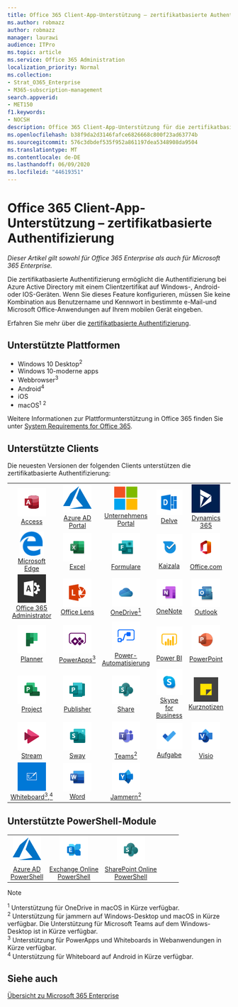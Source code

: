 ```yaml
---
title: Office 365 Client-App-Unterstützung – zertifikatbasierte Authentifizierung
ms.author: robmazz
author: robmazz
manager: laurawi
audience: ITPro
ms.topic: article
ms.service: Office 365 Administration
localization_priority: Normal
ms.collection:
- Strat_O365_Enterprise
- M365-subscription-management
search.appverid:
- MET150
f1.keywords:
- NOCSH
description: Office 365 Client-App-Unterstützung für die zertifikatbasierte Authentifizierung.
ms.openlocfilehash: b38f9da2d3146fafce6826668c800f23ad63774b
ms.sourcegitcommit: 576c3dbdef535f952a861197dea5348908da9504
ms.translationtype: MT
ms.contentlocale: de-DE
ms.lasthandoff: 06/09/2020
ms.locfileid: "44619351"
---
```

# <a name="office-365-client-app-support--certificate-based-authentication"></a>Office 365 Client-App-Unterstützung – zertifikatbasierte Authentifizierung

*Dieser Artikel gilt sowohl für Office 365 Enterprise als auch für Microsoft 365 Enterprise.*

Die zertifikatbasierte Authentifizierung ermöglicht die Authentifizierung bei Azure Active Directory mit einem Clientzertifikat auf Windows-, Android-oder IOS-Geräten. Wenn Sie dieses Feature konfigurieren, müssen Sie keine Kombination aus Benutzername und Kennwort in bestimmte e-Mail-und Microsoft Office-Anwendungen auf Ihrem mobilen Gerät eingeben.

Erfahren Sie mehr über die [zertifikatbasierte Authentifizierung](https://docs.microsoft.com/azure/active-directory/authentication/active-directory-certificate-based-authentication-get-started).

## <a name="supported-platforms"></a>Unterstützte Plattformen

 - Windows 10 Desktop<sup>2</sup>
 - Windows 10-moderne apps
 - Webbrowser<sup>3</sup>
 - Android<sup>4</sup>
 - iOS
 - macOS<sup>1</sup> <sup>2</sup>

Weitere Informationen zur Plattformunterstützung in Office 365 finden Sie unter [System Requirements for Office 365](https://products.office.com/office-system-requirements).

## <a name="supported-clients"></a>Unterstützte Clients

Die neuesten Versionen der folgenden Clients unterstützen die zertifikatbasierte Authentifizierung:

| | | | | | |
|:---:|:---:|:---:|:---:|:---:|:---:|
| ![Access-Symbol](media/o365-access-64x64.png) <br> [Access](https://products.office.com/access) | ![Azure-Symbol](media/o365-azure-64x64.png) <br> [Azure AD <br> Portal](https://azure.microsoft.com/features/azure-portal/) | ![Symbol des Unternehmensportals](media/o365-microsoft-64x64.png) <br> [Unternehmens <br> Portal](https://docs.microsoft.com/intune-user-help/sign-in-to-the-company-portal) | ![Vertiefen (Symbol)](media/o365-delve-64x64.png) <br> [Delve](https://products.office.com/business/intelligent-search) | ![Dynamics 365-Symbol](media/o365-dynamics365-64x64.png) <br> [Dynamics 365](https://dynamics.microsoft.com) 
| ![Edge-Symbol](media/o365-edge-64x64.png) <br> [Microsoft Edge](https://www.microsoft.com/windows/microsoft-edge) | ![Excel-Symbol](media/o365-excel-64x64.png) <br> [Excel](https://products.office.com/excel) | ![Symbol "Formulare"](media/o365-forms-64x64.png) <br> [Formulare](https://flow.microsoft.com/connectors/shared_microsoftforms/microsoft-forms/) | ![Kaizala-Symbol](media/o365-kaizala-64x64.png) <br> [Kaizala](https://products.office.com/en/business/microsoft-kaizala) | ![Office.com-Symbol](media/o365-office-64x64.png) <br> [Office.com](https://www.office.com/) 
| ![Office 365 Administrator Symbol](media/o365-o365admin-64x64.png) <br> [Office 365 <br> Administrator](https://products.office.com/business/manage-office-365-admin-app) | ![Linsen Symbol](media/o365-lens-64x64.png) <br> [Office Lens](https://www.microsoft.com/p/office-lens/9wzdncrfj3t8?activetab=pivot%3Aoverviewtab) | ![OneDrive für Unternehmen Symbol](media/o365-OneDrive-64x64.png) <br> [OneDrive<sup>1</sup>](https://products.office.com/onedrive-for-business/online-cloud-storage) |  ![OneNote-Symbol](media/o365-OneNote-64x64.png) <br> [OneNote](https://products.office.com/onenote) | ![Outlook-Symbol](media/o365-outlook-64x64.png) <br> [Outlook](https://products.office.com/outlook) 
| ![Planner-Symbol](media/o365-planner-64x64.png) <br> [Planner](https://products.office.com/business/task-management-software) | ![PowerApps-Symbol](media/o365-powerapps-64x64.png) <br> [PowerApps<sup>3</sup>](https://powerapps.microsoft.com) | ![Power-Automatisierungs Symbol](media/o365-flow-64x64.png) <br> [Power- <br> Automatisierung](https://flow.microsoft.com) | ![PowerBI-Symbol](media/o365-powerbi-64x64.png) <br> [Power BI](https://powerbi.microsoft.com)| ![PowerPoint-Symbol](media/o365-powerpoint-64x64.png) <br> [PowerPoint](https://products.office.com/powerpoint) 
| ![Project-Symbol](media/o365-project-64x64.png) <br> [Project](https://products.office.com/project) | ![Publisher-Symbol](media/o365-publisher-64x64.png) <br> [Publisher](https://products.office.com/publisher) | ![SharePoint-Symbol](media/o365-sharepoint-64x64.png) <br> [Share](https://products.office.com/sharepoint) | ![Skype for Business-Symbol](media/o365-skypeforbusiness-64x64.png) <br> [Skype for <br> Business](https://www.skype.com/business/) | ![Symbol für Notizen](media/o365-stickynotes-64x64.png) <br> [Kurznotizen](https://www.microsoft.com/p/microsoft-sticky-notes/9nblggh4qghw) 
| ![Stream-Symbol](media/o365-stream-64x64.png) <br> [Stream](https://stream.microsoft.com) | ![Sway-Symbol](media/o365-sway-64x64.png) <br> [Sway](https://sway.com) | ![Teams-Symbol](media/o365-teams-64x64.png) <br> [Teams<sup>2</sup>](https://products.office.com/microsoft-teams/group-chat-software) | ![To-do-Symbol](media/o365-todo-64x64.png) <br> [Aufgabe](https://todo.microsoft.com) | ![Visio-Symbol](media/o365-visio-64x64.png) <br> [Visio](https://products.office.com/visio/flowchart-software) 
| ![Whiteboard-Symbol](media/o365-whiteboard-64x64.png) <br> [Whiteboard<sup>3</sup>,<sup>4</sup>](https://whiteboard.microsoft.com/) | ![Word-Symbol](media/o365-word-64x64.png) <br> [Word](https://products.office.com/word) | ![Yammer-Symbol](media/o365-yammer-64x64.png) <br> [Jammern<sup>2</sup>](https://products.office.com/yammer/yammer-overview) |

## <a name="supported-powershell-modules"></a>Unterstützte PowerShell-Module

| | | | | | |
|:---:|:---:|:---:|:---:|:---:|:---:|
| ![Azure-Symbol](media/o365-azure-64x64.png) <br> [Azure AD <br> PowerShell](https://docs.microsoft.com/powershell/azure/active-directory/overview?view=azureadps-2.0) | ![Exchange-Symbol](media/o365-exchange-64x64.png) <br> [Exchange Online <br> PowerShell](https://docs.microsoft.com/powershell/exchange/exchange-online/exchange-online-powershell?view=exchange-ps) | ![SharePoint-Symbol](media/o365-sharepoint-64x64.png) <br> [SharePoint Online <br> PowerShell](https://docs.microsoft.com/powershell/sharepoint/sharepoint-online/connect-sharepoint-online)

> [!NOTE]
> <sup>1</sup> Unterstützung für OneDrive in macOS in Kürze verfügbar. <br>
> <sup>2</sup> Unterstützung für jammern auf Windows-Desktop und macOS in Kürze verfügbar. Die Unterstützung für Microsoft Teams auf dem Windows-Desktop ist in Kürze verfügbar.<br>
> <sup>3</sup> Unterstützung für PowerApps und Whiteboards in Webanwendungen in Kürze verfügbar. <br>
> <sup>4</sup> Unterstützung für Whiteboard auf Android in Kürze verfügbar.

## <a name="see-also"></a>Siehe auch

[Übersicht zu Microsoft 365 Enterprise](https://docs.microsoft.com/microsoft-365/enterprise/microsoft-365-overview)
